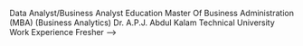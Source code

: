 Data Analyst/Business Analyst
Education
Master Of Business Administration (MBA) (Business Analytics) Dr. A.P.J. Abdul Kalam Technical University 
Work Experience 
Fresher
-->
